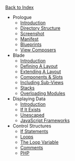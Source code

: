 <a href="/6.0" class="rounded-full bg-charcoal-darker text-charcoal-lighter text-center text-sm font-bold hover:text-charcoal-lightest w-full px-4 py-1 block">Back to Index</a>

- Prologue
  - [Introduction](/6.0/theme-development/introduction)
  - [Directory Structure](/6.0/theme-development/directory-structure)
  - [Screenshot](/6.0/theme-development/screenshot)
  - [Manifest](/6.0/theme-development/manifest)
  - [Blueprints](/6.0/theme-development/blueprints)
  - [View Composers](/6.0/theme-development/view-composers)
- Blade
  - [Introduction](/6.0/theme-development/blade)
  - [Defining A Layout](/6.0/theme-development/defining-a-layout)
  - [Extending A Layout](/6.0/theme-development/extending-a-layout)
  - [Components & Slots](/6.0/theme-development/components-and-slots)
  - [Including Sub-Views](/6.0/theme-development/including-views)
  - [Stacks](/6.0/theme-development/stacks)
  - [Overloading Modules](/6.0/theme-development/overloading-modules)
- Displaying Data
  - [Introduction](/6.0/theme-development/displaying-data)
  - [If It Exists](/6.0/theme-development/if-it-exists)
  - [Unescaped](/6.0/theme-development/unescaped)
  - [JavaScript Frameworks](/6.0/theme-development/javascript-frameworks)
- Control Structures
  - [If Statements](/6.0/theme-development/if-statements)
  - [Loops](/6.0/theme-development/loops)
  - [The Loop Variable](/6.0/theme-development/loop-variable)
  - [Comments](/6.0/theme-development/comments)
  - [PHP](/6.0/theme-development/php)
